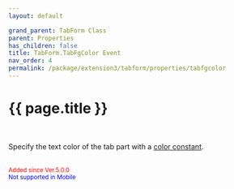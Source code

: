 ```yaml
---
layout: default

grand_parent: TabForm Class
parent: Properties
has_children: false
title: TabForm.TabFgColor Event
nav_order: 4
permalink: /package/extension3/tabform/properties/tabfgcolor
---
```

# {{ page.title }}
<br>


Specify the text color of the tab part with a <a href="/base/color">color constant</a>.

<br><small><span style="color:red">Added since Ver.5.0.0</span></small><br><small><span style="color:blue">Not supported in Mobile</span></small>